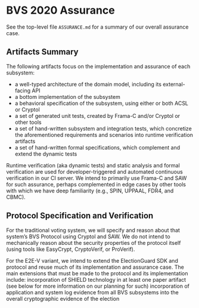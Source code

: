 # BVS 2020 Assurance

See the top-level file `ASSURANCE.md` for a summary of our overall
assurance case.

## Artifacts Summary

The following artifacts focus on the implementation and assurance of
each subsystem:
 - a well-typed architecture of the domain model, including its
   external-facing API
 - a bottom implementation of the subsystem
 - a behavioral specification of the subsystem, using either or both
   ACSL or Cryptol
 - a set of generated unit tests, created by Frama-C and/or Cryptol or
   other tools
 - a set of hand-written subsystem and integration tests, which
   concretize the aforementioned requirements and scenarios into
   runtime verification artifacts
 - a set of hand-written formal specifications, which complement and
   extend the dynamic tests

Runtime verification (aka dynamic tests) and static analysis and
formal verification are used for developer-triggered and automated
continuous verification in our CI server.  We intend to primarily use
Frama-C and SAW for such assurance, perhaps complemented in edge cases
by other tools with which we have deep familiarity (e.g., SPIN,
UPPAAL, FDR4, and CBMC).

## Protocol Specification and Verification

For the traditional voting system, we will specify and reason about
that system’s BVS Protocol using Cryptol and SAW.  We do not intend to
mechanically reason about the security properties of the protocol
itself (using tools like EasyCrypt, CryptoVerif, or ProVerif).

For the E2E-V variant, we intend to extend the ElectionGuard SDK and
protocol and reuse much of its implementation and assurance case.  The
main extensions that must be made to the protocol and its
implementation include: incorporation of SHIELD technology in at least
one paper artifact (see below for more information on our planning for
such) incorporation of application and system log evidence from all
BVS subsystems into the overall cryptographic evidence of the election
